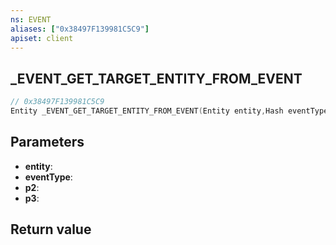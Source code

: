 ```yaml
---
ns: EVENT
aliases: ["0x38497F139981C5C9"]
apiset: client
---
```

## _EVENT_GET_TARGET_ENTITY_FROM_EVENT

```c
// 0x38497F139981C5C9
Entity _EVENT_GET_TARGET_ENTITY_FROM_EVENT(Entity entity,Hash eventType,int p2,int p3);
```


## Parameters
* **entity**:
* **eventType**:
* **p2**:
* **p3**:

## Return value